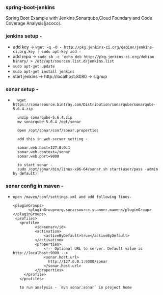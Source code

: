 ### spring-boot-jenkins
Spring Boot Example with Jenkins,Sonarqube,Cloud Foundary and Code Coverage Analysis(jacoco).

### jenkins setup -
* add key -> ```wget -q -O - http://pkg.jenkins-ci.org/debian/jenkins-ci.org.key | sudo apt-key add -```
* add repo -> ```sudo sh -c 'echo deb http://pkg.jenkins-ci.org/debian binary/ > /etc/apt/sources.list.d/jenkins.list```
* ```sudo apt-get update```
* ```sudo apt-get install jenkins```
* start jenkins -> http://localhost:8080 -> signup

### sonar setup -
* ```
    wget https://sonarsource.bintray.com/Distribution/sonarqube/sonarqube-5.6.4.zip

    unzip sonarqube-5.6.4.zip
    mv sonarqube-5.6.4 /opt/sonar
    
    Open /opt/sonar/conf/sonar.properties
    
    add this in web-server setting -
    
    sonar.web.host=127.0.0.1
    sonar.web.context=/sonar
    sonar.web.port=9000
    
    to start sonar -
    sudo /opt/sonar/bin/linux-x86-64/sonar.sh start(user/pass -admin by default)```

### sonar config in maven -

* ```  
  open /maven/conf/settings.xml and add following lines-
  
  <pluginGroups>
         <pluginGroup>org.sonarsource.scanner.maven</pluginGroup>
  </pluginGroups>
   <profiles>
     <profile>
            <id>sonar</id>
            <activation>
                <activeByDefault>true</activeByDefault>
            </activation>
            <properties>
                <!-- Optional URL to server. Default value is http://localhost:9000 -->
                <sonar.host.url>
                  http://127.0.0.1:9000/sonar
                </sonar.host.url>
            </properties>
       </profile>
     </profiles>
     
     to run analysis - `mvn sonar:sonar` in project home
```
